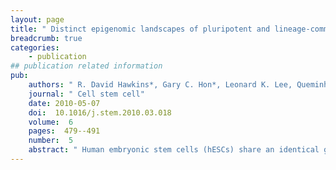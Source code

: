 ```yaml
---
layout: page
title: " Distinct epigenomic landscapes of pluripotent and lineage-committed human cells."
breadcrumb: true
categories:
    - publication
## publication related information
pub:
    authors: " R. David Hawkins*, Gary C. Hon*, Leonard K. Lee, Queminh Ngo, Ryan Lister, Mattia Pelizzola, Lee E. Edsall, Samantha Kuan, Ying Luu, Sarit Klugman, Jessica Antosiewicz-Bourget, Zhen Ye, Celso Espinoza, Saurabh Agarwahl, Li Shen, Victor Ruotti, Wei Wang, Ron Stewart, James A. Thomson, Joseph R. Ecker,  Bing Ren"
    journal: " Cell stem cell"
    date: 2010-05-07
    doi:  10.1016/j.stem.2010.03.018
    volume:  6
    pages:  479--491
    number:  5
    abstract: " Human embryonic stem cells (hESCs) share an identical genome with lineage-committed cells, yet possess the remarkable properties of self-renewal and pluripotency. The diverse cellular properties in different cells have been attributed to their distinct epigenomes, but how much epigenomes differ remains unclear. Here, we report that epigenomic landscapes in hESCs and lineage-committed cells are drastically different. By comparing the chromatin-modification profiles and DNA methylomes in hESCs and primary fibroblasts, we find that nearly one-third of the genome differs in chromatin structure. Most changes arise from dramatic redistributions of repressive H3K9me3 and H3K27me3 marks, which form blocks that significantly expand in fibroblasts. A large number of potential regulatory sequences also exhibit a high degree of dynamics in chromatin modifications and DNA methylation. Additionally, we observe novel, context-dependent relationships between DNA methylation and chromatin modifications. Our results provide new insights into epigenetic mechanisms underlying properties of pluripotency and cell fate commitment.,"
---
```

